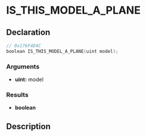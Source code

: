 # IS_THIS_MODEL_A_PLANE

## Declaration
```cpp
// 0x176F4D4C
boolean IS_THIS_MODEL_A_PLANE(uint model);
```

### Arguments
- **uint:** model

### Results
- **boolean**

## Description
